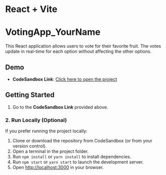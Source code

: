 # React + Vite

# VotingApp_YourName

This React application allows users to vote for their favorite fruit. The votes update in real-time for each option without affecting the other options.



## Demo

- **CodeSandbox Link**: [Click here to open the project](https://codesandbox.io/p/sandbox/c937yf?file=%2Fsrc%2FApp.js)  
  



## Getting Started


1. Go to the **CodeSandbox Link** provided above.


### 2. Run Locally (Optional)

If you prefer running the project locally:

1. Clone or download the repository from CodeSandbox (or from your version control).
2. Open a terminal in the project folder.
3. Run `npm install` or `yarn install` to install dependencies.
4. Run `npm start` or `yarn start` to launch the development server.
5. Open [http://localhost:3000](http://localhost:3000) in your browser.


